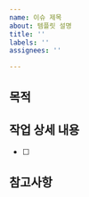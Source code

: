```yaml
---
name: 이슈 제목
about: 템플릿 설명
title: ''
labels: ''
assignees: ''

---
```


## 목적
> 
## 작업 상세 내용
- [ ]
## 참고사항
